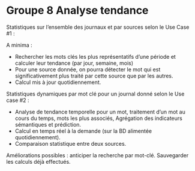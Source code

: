 # Groupe 8 Analyse tendance

Statistiques sur l’ensemble des journaux et par sources selon le Use Case #1 : 

A minima :  
- Rechercher les mots clés les plus représentatifs d’une période et calculer leur tendance (par jour,
semaine, mois)  
- Pour une source donnée, on pourra détecter le mot qui est significativement plus traité par cette
source que par les autres.  
- Calcul mis à jour quotidiennement.  

Statistiques dynamiques par mot clé pour un journal donné selon le Use case #2 :   

- Analyse de tendance temporelle pour un mot, traitement d’un mot au cours du temps, mots les plus associés,
Agrégation des indicateurs sémantiques et prédiction.  
- Calcul en temps réel à la demande (sur la BD alimentée quotidiennement).  
- Comparaison statistique entre deux sources.  

Améliorations possibles : anticiper la recherche par mot-clé. Sauvegarder les calculs déjà effectués.
